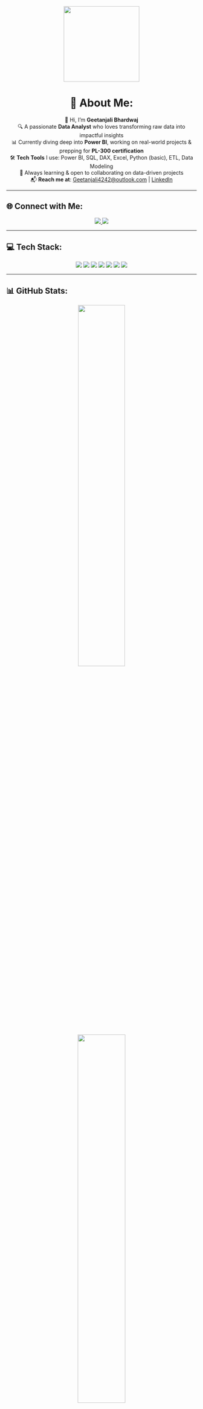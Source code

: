 
<div align="center">

<img src="https://media.giphy.com/media/f3iwJFOVOwuy7K6FFw/giphy.gif" width="200"/>

# 💫 About Me:
👋 Hi, I’m **Geetanjali Bhardwaj**  
🔍 A passionate **Data Analyst** who loves transforming raw data into impactful insights  
📊 Currently diving deep into **Power BI**, working on real-world projects & prepping for **PL-300 certification**  
🛠️ **Tech Tools** I use: Power BI, SQL, DAX, Excel, Python (basic), ETL, Data Modeling  
🌱 Always learning & open to collaborating on data-driven projects  
📬 **Reach me at**: [Geetanjali4242@outlook.com](mailto:Geetanjali4242@outlook.com) | [LinkedIn](https://www.linkedin.com/in/geetanjali-bhardwaj-0798a11a7)

</div>

---

## 🌐 Connect with Me:
<p align="center">
  <a href="https://www.linkedin.com/in/geetanjali-bhardwaj-0798a11a7">
    <img src="https://img.shields.io/badge/LinkedIn-%230077B5.svg?style=for-the-badge&logo=linkedin&logoColor=white" />
  </a>
  <a href="mailto:Geetanjali4242@outlook.com">
    <img src="https://img.shields.io/badge/Email-D14836?style=for-the-badge&logo=gmail&logoColor=white" />
  </a>
</p>

---

## 💻 Tech Stack:
<p align="center">
  <img src="https://img.shields.io/badge/Python-3670A0?style=for-the-badge&logo=python&logoColor=ffdd54"/>
  <img src="https://img.shields.io/badge/MySQL-4479A1?style=for-the-badge&logo=mysql&logoColor=white"/>
  <img src="https://img.shields.io/badge/PowerBI-F2C811?style=for-the-badge&logo=powerbi&logoColor=black"/>
  <img src="https://img.shields.io/badge/NumPy-013243?style=for-the-badge&logo=numpy&logoColor=white"/>
  <img src="https://img.shields.io/badge/Pandas-150458?style=for-the-badge&logo=pandas&logoColor=white"/>
  <img src="https://img.shields.io/badge/Matplotlib-ffffff?style=for-the-badge&logo=matplotlib&logoColor=black"/>
  <img src="https://img.shields.io/badge/GCP-4285F4?style=for-the-badge&logo=google-cloud&logoColor=white"/>
</p>

---

## 📊 GitHub Stats:
<div align="center">
  <img src="https://github-readme-stats.vercel.app/api?username=GeetanjaliBh5&theme=radical&hide_border=false&include_all_commits=true&count_private=true" width="49.5%"/>
<!--   <img src="https://github-readme-streak-stats.herokuapp.com?user=GeetanjaliBh5&theme=radical&hide_border=false" width="49.5%"/><br> -->
  <img src="https://github-readme-stats.vercel.app/api/top-langs/?username=GeetanjaliBh5&theme=radical&hide_border=false&layout=compact" width="50%"/>
</div>

---

## ✨ Fun Fact:
> “Data is the new oil — and I love refining it into insight.”

<div align="center">
  <img src="https://media.tenor.com/_4YgA77ExHEAAAAC/data-science.gif" width="150"/>
</div>

---

<p align="center">
<!--   <img src="https://visitcount.itsvg.in/api?id=GeetanjaliBh5&icon=0&color=0" /> -->
</p>

<!-- Made with 💛 by Geetanjali Bhardwaj using GPRM -->
